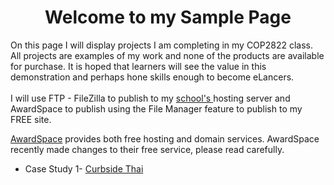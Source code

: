 <!DOCTYPE html>

<html>

<head>

<meta charset="utf-8">
<meta name="description" content="Week 1 Assignment">
<meta name="keywords" content="HTML5 & CSS">

<meta name="author" content="S. Maz">


</head>

<body>

		
<center><h1>Welcome to my Sample Page</h1></center>



<p>On this page I will display projects I am completing in my COP2822 class. All projects are examples of my work and none of the products are available for purchase. It is hoped that learners will see the value in this demonstration and perhaps hone skills enough to become eLancers.<br>
<br>
I will use FTP - FileZilla to publish to my <a href="http://students.fscj.edu/">school's </a>hosting server and AwardSpace to publish using the File Manager feature to publish to my FREE site.<p> <a href="https://www.awardspace.com/">AwardSpace</a> provides both free hosting and domain services.  AwardSpace recently made changes to their free service, please read carefully. </p>

<ul>
    
<li>
    
Case Study 1- [Curbside Thai](https://xm001.github.io/learnmore.github.io/ct_about.html)
</ul>
<p>&nbsp;</p>
</body>
</html>
			
